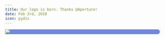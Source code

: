 ```yaml
---
title: Our logo is born. Thanks @Aperture!
date: Feb 3rd, 2018
icon: pydis
---
```


<p style="background-color: #7289DA; border-radius: 10px;">
  <img style="padding-right: 20px;" src="https://raw.githubusercontent.com/python-discord/branding/main/logos/logo_banner/logo_site_banner.svg">
</p>
